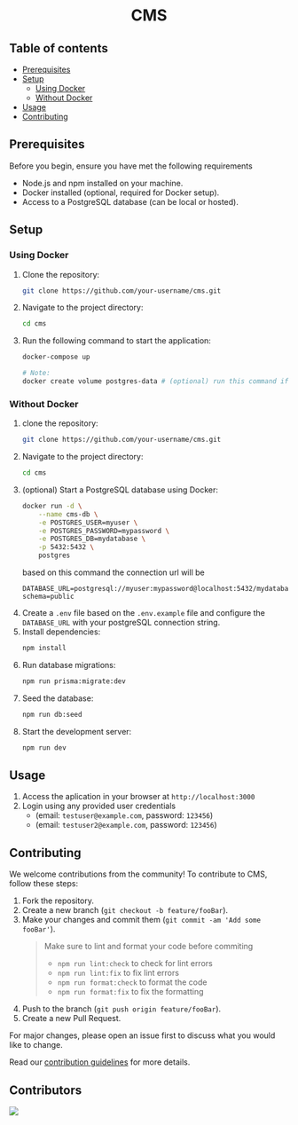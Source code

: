 <h1 align='center'>CMS</h1>

## Table of contents

- [Prerequisites](#prerequisites)
- [Setup](#setup)
  - [Using Docker](#using-docker)
  - [Without Docker](#without-docker)
- [Usage](#usage)
- [Contributing](#contributing)

## Prerequisites

Before you begin, ensure you have met the following requirements

- Node.js and npm installed on your machine.
- Docker installed (optional, required for Docker setup).
- Access to a PostgreSQL database (can be local or hosted).

## Setup

### Using Docker

1. Clone the repository:
   ```bash
   git clone https://github.com/your-username/cms.git
   ```
2. Navigate to the project directory:
   ```bash
   cd cms
   ```
3. Run the following command to start the application:
   ```bash
   docker-compose up
   
   # Note:
   docker create volume postgres-data # (optional) run this command if you face any mount volume error
   ```

### Without Docker

1. clone the repository:
   ```bash
   git clone https://github.com/your-username/cms.git
   ```
2. Navigate to the project directory:
   ```bash
   cd cms
   ```
3. (optional) Start a PostgreSQL database using Docker:
   ```bash
   docker run -d \
       --name cms-db \
       -e POSTGRES_USER=myuser \
       -e POSTGRES_PASSWORD=mypassword \
       -e POSTGRES_DB=mydatabase \
       -p 5432:5432 \
       postgres
   ```
   based on this command the connection url will be
   ```
   DATABASE_URL=postgresql://myuser:mypassword@localhost:5432/mydatabase?schema=public
   ```
4. Create a `.env` file based on the `.env.example` file and configure the `DATABASE_URL` with your postgreSQL connection string.
5. Install dependencies:
   ```bash
   npm install
   ```
6. Run database migrations:
   ```bash
   npm run prisma:migrate:dev
   ```
7. Seed the database:
   ```bash
   npm run db:seed
   ```
8. Start the development server:
   ```bash
   npm run dev
   ```

## Usage

1. Access the aplication in your browser at `http://localhost:3000`
2. Login using any provided user credentials
   - (email: `testuser@example.com`, password: `123456`)
   - (email: `testuser2@example.com`, password: `123456`)

## Contributing

We welcome contributions from the community! To contribute to CMS, follow these steps:

1. Fork the repository.
2. Create a new branch (`git checkout -b feature/fooBar`).
3. Make your changes and commit them (`git commit -am 'Add some fooBar'`).
   > Make sure to lint and format your code before commiting
   >
   > - `npm run lint:check` to check for lint errors
   > - `npm run lint:fix` to fix lint errors
   > - `npm run format:check` to format the code
   > - `npm run format:fix` to fix the formatting
4. Push to the branch (`git push origin feature/fooBar`).
5. Create a new Pull Request.

For major changes, please open an issue first to discuss what you would like to change.

Read our [contribution guidelines](./CONTRIBUTING.md) for more details.

## Contributors

<a href="https://github.com/code100x/cms/graphs/contributors">
  <img src="https://contrib.rocks/image?repo=code100x/cms&max=400&columns=20" />
</a>
